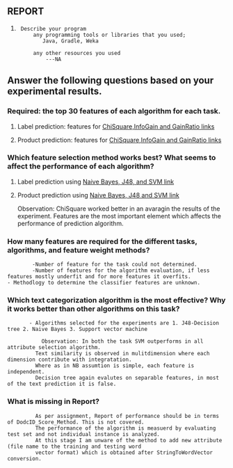 
## REPORT
1.      Describe your program
            any programming tools or libraries that you used;
               Java, Gradle, Weka

            any other resources you used
                ---NA
                
## Answer the following questions based on your experimental results.
### Required: the top 30 features of each algorithm for each task.

1. Label prediction:  features for [ChiSquare,InfoGain and GainRatio       links](https://github.com/dewadkar/weka-textclassification/blob/master/resources/label/selectedAttributesLabelData.txt)

2. Product prediction:  features for [ChiSquare,InfoGain and GainRatio links](https://github.com/dewadkar/weka-textclassification/blob/master/resources/product/selectedAttributesProductData.txt)
                        

### Which feature selection method works best? What seems to affect the performance of each algorithm?
1. Label prediction using [Naive Bayes, J48, and SVM link](https://github.com/dewadkar/weka-textclassification/blob/master/resources/evaluation/label/classifierEvaluation.txt) 
            
2. Product prediction using [Naive Bayes, J48 and SVM link](https://github.com/dewadkar/weka-textclassification/blob/master/resources/evaluation/product/classifierEvaluation.txt)
            
     Observation: ChiSquare worked better in an avaragin the results of the experiment. Features are the most important element which affects the performance of prediction algorithm.  
     

### How many features are required for the different tasks, algorithms, and feature weight methods?
            -Number of feature for the task could not determined. 
            -Number of features for the algorithm evaluation, if less features mostly underfit and for more features it overfits.             - Methodlogy to determine the classifier features are unknown.

            

### Which text categorization algorithm is the most effective? Why it works better than other algorithms on this task?
           - Algorithms selected for the experiments are 1. J48-Decision tree 2. Naive Bayes 3. Support vector machine

               Observation: In both the task SVM outperforms in all attribute selection algorithm.
             Text similarity is observed in mulitdimension where each dimension contribute with integratation.
             Where as in NB assumtion is simple, each feature is independent. 
             Decision tree again evalutes on separable features, in most of the text prediction it is false. 
          
### What is missing in Report?

             As per assignment, Report of performance should be in terms of DodcID_Score_Method. This is not covered.
             The performance of the algorithm is measuerd by evaluating test set and not individual instance is analyzed.
             At this stage I am unware of the method to add new attribute (file name to the training and testing word
             vector format) which is obtained after StringToWordVector conversion. 
 
